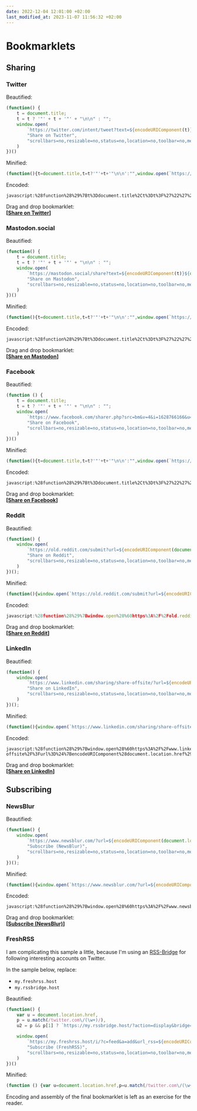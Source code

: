 ```yaml
---
date: 2022-12-04 12:01:00 +02:00
last_modified_at: 2023-11-07 11:56:32 +02:00
---
```


# Bookmarklets

## Sharing

### Twitter

Beautified:

```javascript
(function() {
    t = document.title;
    t = t ? '"' + t + '"' + "\n\n" : "";
    window.open(
        `https://twitter.com/intent/tweet?text=${encodeURIComponent(t)}${document.location.href}`,
        "Share on Twitter",
        "scrollbars=no,resizable=no,status=no,location=no,toolbar=no,menubar=no,width=800,height=600,left=0,top=0"
    )
})()
```

Minified:

```javascript
(function(){t=document.title,t=t?'"'+t+'"\n\n':"",window.open(`https://twitter.com/intent/tweet?text=${encodeURIComponent(t)}${document.location.href}`,"Share on Twitter","scrollbars=no,resizable=no,status=no,location=no,toolbar=no,menubar=no,width=800,height=600,left=0,top=0")})()
```

Encoded:

```
javascript:%28function%28%29%7Bt%3Ddocument.title%2Ct%3Dt%3F%27%22%27%2Bt%2B%27%22%5Cn%5Cn%27%3A%22%22%2Cwindow.open%28%60https%3A%2F%2Ftwitter.com%2Fintent%2Ftweet%3Ftext%3D%24%7BencodeURIComponent%28t%29%7D%24%7Bdocument.location.href%7D%60%2C%22Share%20on%20Twitter%22%2C%22scrollbars%3Dno%2Cresizable%3Dno%2Cstatus%3Dno%2Clocation%3Dno%2Ctoolbar%3Dno%2Cmenubar%3Dno%2Cwidth%3D800%2Cheight%3D600%2Cleft%3D0%2Ctop%3D0%22%29%7D%29%28%29
```

Drag and drop bookmarklet:<br>
**[<a href="javascript:%28function%28%29%7Bt%3Ddocument.title%2Ct%3Dt%3F%27%22%27%2Bt%2B%27%22%5Cn%5Cn%27%3A%22%22%2Cwindow.open%28%60https%3A%2F%2Ftwitter.com%2Fintent%2Ftweet%3Ftext%3D%24%7BencodeURIComponent%28t%29%7D%24%7Bdocument.location.href%7D%60%2C%22Share%20on%20Twitter%22%2C%22scrollbars%3Dno%2Cresizable%3Dno%2Cstatus%3Dno%2Clocation%3Dno%2Ctoolbar%3Dno%2Cmenubar%3Dno%2Cwidth%3D800%2Cheight%3D600%2Cleft%3D0%2Ctop%3D0%22%29%7D%29%28%29">Share on Twitter</a>]**

### Mastodon.social

Beautified:

```javascript
(function() {
    t = document.title;
    t = t ? '"' + t + '"' + "\n\n" : "";
    window.open(
        `https://mastodon.social/share?text=${encodeURIComponent(t)}${document.location.href}`,
        "Share on Mastodon",
        "scrollbars=no,resizable=no,status=no,location=no,toolbar=no,menubar=no,width=800,height=600,left=0,top=0"
    )
})()
```

Minified:

```javascript
(function(){t=document.title,t=t?'"'+t+'"\n\n':"",window.open(`https://mastodon.social/share?text=${encodeURIComponent(t)}${document.location.href}`,"Share on Mastodon","scrollbars=no,resizable=no,status=no,location=no,toolbar=no,menubar=no,width=800,height=600,left=0,top=0")})()
```

Encoded:

```
javascript:%28function%28%29%7Bt%3Ddocument.title%2Ct%3Dt%3F%27%22%27%2Bt%2B%27%22%5Cn%5Cn%27%3A%22%22%2Cwindow.open%28%60https%3A%2F%2Fmastodon.social%2Fshare%3Ftext%3D%24%7BencodeURIComponent%28t%29%7D%24%7Bdocument.location.href%7D%60%2C%22Share%20on%20Mastodon%22%2C%22scrollbars%3Dno%2Cresizable%3Dno%2Cstatus%3Dno%2Clocation%3Dno%2Ctoolbar%3Dno%2Cmenubar%3Dno%2Cwidth%3D800%2Cheight%3D600%2Cleft%3D0%2Ctop%3D0%22%29%7D%29%28%29
```

Drag and drop bookmarklet:<br>
**[<a href="javascript:%28function%28%29%7Bt%3Ddocument.title%2Ct%3Dt%3F%27%22%27%2Bt%2B%27%22%5Cn%5Cn%27%3A%22%22%2Cwindow.open%28%60https%3A%2F%2Fmastodon.social%2Fshare%3Ftext%3D%24%7BencodeURIComponent%28t%29%7D%24%7Bdocument.location.href%7D%60%2C%22Share%20on%20Mastodon%22%2C%22scrollbars%3Dno%2Cresizable%3Dno%2Cstatus%3Dno%2Clocation%3Dno%2Ctoolbar%3Dno%2Cmenubar%3Dno%2Cwidth%3D800%2Cheight%3D600%2Cleft%3D0%2Ctop%3D0%22%29%7D%29%28%29">Share on Mastodon</a>]**

### Facebook

Beautified:

```javascript
(function () {
    t = document.title;
    t = t ? '"' + t + '"' + "\n\n" : "";
    window.open(
        `https://www.facebook.com/sharer.php?src=bm&v=4&i=1628766166&u=${document.location.href}&t=${encodeURIComponent(t)}`,
        "Share on Facebook",
        "scrollbars=no,resizable=no,status=no,location=no,toolbar=no,menubar=no,width=800,height=600,left=0,top=0"
    )
})()
```

Minified:

```javascript
(function(){t=document.title,t=t?'"'+t+'"\n\n':"",window.open(`https://www.facebook.com/sharer.php?src=bm&v=4&i=1628766166&u=${document.location.href}&t=${encodeURIComponent(t)}`,"Share on Facebook","scrollbars=no,resizable=no,status=no,location=no,toolbar=no,menubar=no,width=800,height=600,left=0,top=0")})()
```

Encoded:

```
javascript:%28function%28%29%7Bt%3Ddocument.title%2Ct%3Dt%3F%27%22%27%2Bt%2B%27%22%5Cn%5Cn%27%3A%22%22%2Cwindow.open%28%60https%3A%2F%2Fwww.facebook.com%2Fsharer.php%3Fsrc%3Dbm%26v%3D4%26i%3D1628766166%26u%3D%24%7Bdocument.location.href%7D%26t%3D%24%7BencodeURIComponent%28t%29%7D%60%2C%22Share%20on%20Facebook%22%2C%22scrollbars%3Dno%2Cresizable%3Dno%2Cstatus%3Dno%2Clocation%3Dno%2Ctoolbar%3Dno%2Cmenubar%3Dno%2Cwidth%3D800%2Cheight%3D600%2Cleft%3D0%2Ctop%3D0%22%29%7D%29%28%29
```

Drag and drop bookmarklet:<br>
**[<a href="javascript:%28function%28%29%7Bt%3Ddocument.title%2Ct%3Dt%3F%27%22%27%2Bt%2B%27%22%5Cn%5Cn%27%3A%22%22%2Cwindow.open%28%60https%3A%2F%2Fwww.facebook.com%2Fsharer.php%3Fsrc%3Dbm%26v%3D4%26i%3D1628766166%26u%3D%24%7Bdocument.location.href%7D%26t%3D%24%7BencodeURIComponent%28t%29%7D%60%2C%22Share%20on%20Facebook%22%2C%22scrollbars%3Dno%2Cresizable%3Dno%2Cstatus%3Dno%2Clocation%3Dno%2Ctoolbar%3Dno%2Cmenubar%3Dno%2Cwidth%3D800%2Cheight%3D600%2Cleft%3D0%2Ctop%3D0%22%29%7D%29%28%29">Share on Facebook</a>]**

### Reddit

Beautified:

```javascript
(function() {
    window.open(
        `https://old.reddit.com/submit?url=${encodeURIComponent(document.location.href)}`,
        "Share on Reddit",
        "scrollbars=no,resizable=no,status=no,location=no,toolbar=no,menubar=no, width=800,height=600,left=0,top=0"
    )
})();
```

Minified:

```javascript
(function(){window.open(`https://old.reddit.com/submit?url=${encodeURIComponent(document.location.href)}`,"Share on Reddit","scrollbars=no,resizable=no,status=no,location=no,toolbar=no,menubar=no, width=800,height=600,left=0,top=0")})();
```

Encoded:

```javascript
javascript:%28function%28%29%7Bwindow.open%28%60https%3A%2F%2Fold.reddit.com%2Fsubmit%3Furl%3D%24%7BencodeURIComponent%28document.location.href%29%7D%60%2C%22Share%20on%20Reddit%22%2C%22scrollbars%3Dno%2Cresizable%3Dno%2Cstatus%3Dno%2Clocation%3Dno%2Ctoolbar%3Dno%2Cmenubar%3Dno%2C%20width%3D800%2Cheight%3D600%2Cleft%3D0%2Ctop%3D0%22%29%7D%29%28%29%3B
```

Drag and drop bookmarklet:<br>
**[<a href="javascript:%28function%28%29%7Bwindow.open%28%60https%3A%2F%2Fold.reddit.com%2Fsubmit%3Furl%3D%24%7BencodeURIComponent%28document.location.href%29%7D%60%2C%22Share%20on%20Reddit%22%2C%22scrollbars%3Dno%2Cresizable%3Dno%2Cstatus%3Dno%2Clocation%3Dno%2Ctoolbar%3Dno%2Cmenubar%3Dno%2C%20width%3D800%2Cheight%3D600%2Cleft%3D0%2Ctop%3D0%22%29%7D%29%28%29%3B">Share on Reddit</a>]**

### LinkedIn

Beautified:

```javascript
(function() {
    window.open(
        `https://www.linkedin.com/sharing/share-offsite/?url=${encodeURIComponent(document.location.href)}`,
        "Share on LinkedIn",
        "scrollbars=no,resizable=no,status=no,location=no,toolbar=no,menubar=no, width=800,height=600,left=0,top=0"
    )
})();
```

Minified:

```javascript
(function(){window.open(`https://www.linkedin.com/sharing/share-offsite/?url=${encodeURIComponent(document.location.href)}`,"Share on LinkedIn","scrollbars=no,resizable=no,status=no,location=no,toolbar=no,menubar=no, width=800,height=600,left=0,top=0")})();
```

Encoded:

```
javascript:%28function%28%29%7Bwindow.open%28%60https%3A%2F%2Fwww.linkedin.com%2Fsharing%2Fshare-offsite%2F%3Furl%3D%24%7BencodeURIComponent%28document.location.href%29%7D%60%2C%22Share%20on%20LinkedIn%22%2C%22scrollbars%3Dno%2Cresizable%3Dno%2Cstatus%3Dno%2Clocation%3Dno%2Ctoolbar%3Dno%2Cmenubar%3Dno%2C%20width%3D800%2Cheight%3D600%2Cleft%3D0%2Ctop%3D0%22%29%7D%29%28%29%3B
```

Drag and drop bookmarklet:<br>
**[<a href="javascript:%28function%28%29%7Bwindow.open%28%60https%3A%2F%2Fwww.linkedin.com%2Fsharing%2Fshare-offsite%2F%3Furl%3D%24%7BencodeURIComponent%28document.location.href%29%7D%60%2C%22Share%20on%20LinkedIn%22%2C%22scrollbars%3Dno%2Cresizable%3Dno%2Cstatus%3Dno%2Clocation%3Dno%2Ctoolbar%3Dno%2Cmenubar%3Dno%2C%20width%3D800%2Cheight%3D600%2Cleft%3D0%2Ctop%3D0%22%29%7D%29%28%29%3B">Share on LinkedIn</a>]**

## Subscribing

### NewsBlur

Beautified:

```javascript
(function() {
    window.open(
        `https://www.newsblur.com/?url=${encodeURIComponent(document.location.href)}`,
        "Subscribe (NewsBlur)",
        "scrollbars=no,resizable=no,status=no,location=no,toolbar=no,menubar=no, width=800,height=600,left=0,top=0"
    )
})();
```

Minified:

```javascript
(function(){window.open(`https://www.newsblur.com/?url=${encodeURIComponent(document.location.href)}`,"Subscribe (NewsBlur)","scrollbars=no,resizable=no,status=no,location=no,toolbar=no,menubar=no, width=800,height=600,left=0,top=0")})();
```

Encoded:

```
javascript:%28function%28%29%7Bwindow.open%28%60https%3A%2F%2Fwww.newsblur.com%2F%3Furl%3D%24%7BencodeURIComponent%28document.location.href%29%7D%60%2C%22Subscribe%20%28NewsBlur%29%22%2C%22scrollbars%3Dno%2Cresizable%3Dno%2Cstatus%3Dno%2Clocation%3Dno%2Ctoolbar%3Dno%2Cmenubar%3Dno%2C%20width%3D800%2Cheight%3D600%2Cleft%3D0%2Ctop%3D0%22%29%7D%29%28%29%3B
```

Drag and drop bookmarklet:<br>
**[<a href="javascript:%28function%28%29%7Bwindow.open%28%60https%3A%2F%2Fwww.newsblur.com%2F%3Furl%3D%24%7BencodeURIComponent%28document.location.href%29%7D%60%2C%22Subscribe%20%28NewsBlur%29%22%2C%22scrollbars%3Dno%2Cresizable%3Dno%2Cstatus%3Dno%2Clocation%3Dno%2Ctoolbar%3Dno%2Cmenubar%3Dno%2C%20width%3D800%2Cheight%3D600%2Cleft%3D0%2Ctop%3D0%22%29%7D%29%28%29%3B">Subscribe (NewsBlur)</a>]**

### FreshRSS

I am complicating this sample a little, because I'm using an [RSS-Bridge](https://github.com/rss-bridge/rss-bridge) for following interesting accounts on Twitter.

In the sample below, replace:

- `my.freshrss.host`
- `my.rssbridge.host`

Beautified:

```javascript
(function() {
    var u = document.location.href,
    p = u.match(/twitter.com\/(\w+)/),
    u2 = p && p[1] ? `https://my.rssbridge.host/?action=display&bridge=TwitterV2Bridge&context=By+username&u=${p[1]}&filter=&norep=on&maxresults=&idastitle=on&format=Atom` : u;

    window.open(
        `https://my.freshrss.host/i/?c=feed&a=add&url_rss=${encodeURIComponent(u2)}`,
        "Subscribe (FreshRSS)",
        "scrollbars=no,resizable=no,status=no,location=no,toolbar=no,menubar=no, width=800,height=600,left=0,top=0"
    )
})()
```

Minified:

```javascript
(function () {var u=document.location.href,p=u.match(/twitter.com\/(\w+)/),u2=p&&p[1]?`https://my.rssbridge.host/?action=display&bridge=TwitterV2Bridge&context=By+username&u=${p[1]}&filter=&norep=on&maxresults=&idastitle=on&format=Atom`:u;window.open(`https://my.freshrss.host/i/?c=feed&a=add&url_rss=${encodeURIComponent(u2)}`,"Subscribe (FreshRSS)","scrollbars=no,resizable=no,status=no,location=no,toolbar=no,menubar=no, width=800,height=600,left=0,top=0")})()
```

Encoding and assembly of the final bookmarklet is left as an exercise for the reader.
